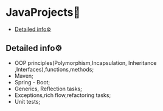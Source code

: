 # JavaProjects🐸
-  [Detailed info⚙️](#Detailed-info⚙️)

## Detailed info⚙️
* OOP principles(Polymorphism,Incapsulation, Inheritance ,Interfaces),functions,methods;
* Maven;
* Spring - Boot;
* Generics, Reflection tasks;
* Exceptions,rich flow,refactoring tasks;
* Unit tests;

